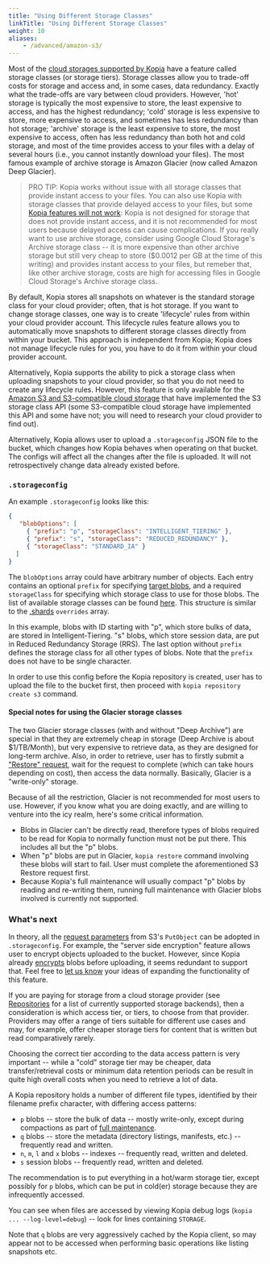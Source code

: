 ```yaml
---
title: "Using Different Storage Classes"
linkTitle: "Using Different Storage Classes"
weight: 10
aliases:
    - /advanced/amazon-s3/
---
```


Most of the [cloud storages supported by Kopia](../repositories/) have a feature called storage classes (or storage tiers). Storage classes allow you to trade-off costs for storage and access and, in some cases, data redundancy. Exactly what the trade-offs are vary between cloud providers. However, 'hot' storage is typically the most expensive to store, the least expensive to access, and has the highest redundancy; 'cold' storage is less expensive to store, more expensive to access, and sometimes has less redundancy than hot storage; 'archive' storage is the least expensive to store, the most expensive to access, often has less redundancy than both hot and cold storage, and most of the time provides access to your files with a delay of several hours (i.e., you cannot instantly download your files). The most famous example of archive storage is Amazon Glacier (now called Amazon Deep Glacier).

> PRO TIP: Kopia works without issue with all storage classes that provide instant access to your files. You can also use Kopia with storage classes that provide delayed access to your files, but some [Kopia features will not work](#archive): Kopia is not designed for storage that does not provide instant access, and it is not recommended for most users because delayed access can cause complications. If you really want to use archive storage, consider using Google Cloud Storage's Archive storage class -- it is more expensive than other archive storage but still very cheap to store ($0.0012 per GB at the time of this writing) and provides instant access to your files, but remeber that, like other archive storage, costs are high for accessing files in Google Cloud Storage's Archive storage class.

By default, Kopia stores all snapshots on whatever is the standard storage class for your cloud provider; often, that is hot storage. If you want to change storage classes, one way is to create 'lifecycle' rules from within your cloud provider account. This lifecycle rules feature allows you to automatically move snapshots to different storage classes directly from within your bucket. This approach is independent from Kopia; Kopia does not manage lifecycle rules for you, you have to do it from within your cloud provider account.

Alternatively, Kopia supports the ability to pick a storage class when uploading snapshots to your cloud provider, so that you do not need to create any lifecycle rules. However, this feature is only available for the [Amazon S3 and S3-compatible cloud storage](../repositories/#amazon-s3-and-s3-compatible-cloud-storage) that have implemented the S3 storage class API (some S3-compatible cloud storage have implemented this API and some have not; you will need to research your cloud provider to find out).

Alternatively, Kopia allows user to upload a `.storageconfig` JSON file to the bucket, which changes how Kopia behaves when operating on that bucket. The configs will affect all the changes after the file is uploaded. It will not retrospectively change data already existed before.

### `.storageconfig`

An example `.storageconfig` looks like this:

```json
{
   "blobOptions": [
     { "prefix": "p", "storageClass": "INTELLIGENT_TIERING" },
     { "prefix": "s", "storageClass": "REDUCED_REDUNDANCY" },
     { "storageClass": "STANDARD_IA" }
  ]
}
```

The `blobOptions` array could have arbitrary number of objects. Each entry contains an optional `prefix` for specifying [target blobs](/docs/advanced/storage-tiers/), and a required `storageClass` for specifying which storage class to use for those blobs. The list of available storage classes can be found [here](https://docs.aws.amazon.com/AmazonS3/latest/API/API_PutObject.html#AmazonS3-PutObject-request-header-StorageClass). This structure is similar to the [.shards](/docs/advanced/sharding/#shards) `overrides` array.

In this example, blobs with ID starting with "p", which store bulks of data, are stored in Intelligent-Tiering. "s" blobs, which store session data, are put in Reduced Redundancy Storage (RRS). The last option without `prefix` defines the storage class for all other types of blobs. Note that the `prefix` does not have to be single character.

In order to use this config before the Kopia repository is created, user has to upload the file to the bucket first, then proceed with `kopia repository create s3` command.

#### Special notes for using the Glacier storage classes

The two Glacier storage classes (with and without "Deep Archive") are special in that they are extremely cheap in storage (Deep Archive is about $1/TB/Month), but very expensive to retrieve data, as they are designed for long-term archive. Also, in order to retrieve, user has to firstly submit a ["Restore" request](https://docs.aws.amazon.com/AmazonS3/latest/userguide/restoring-objects.html), wait for the request to complete (which can take hours depending on cost), then access the data normally. Basically, Glacier is a "write-only" storage.

Because of all the restriction, Glacier is not recommended for most users to use. However, if you know what you are doing exactly, and are willing to venture into the icy realm, here's some critical information.

* Blobs in Glacier can't be directly read, therefore types of blobs required to be read for Kopia to normally function must not be put there. This includes all but the "p" blobs.
* When "p" blobs are put in Glacier, `kopia restore` command involving these blobs will start to fail. User must complete the aforementioned S3 Restore request first.
* Because Kopia's full maintenance will usually compact "p" blobs by reading and re-writing them, running full maintenance with Glacier blobs involved is currently not supported.

### What's next

In theory, all the [request parameters](https://docs.aws.amazon.com/AmazonS3/latest/API/API_PutObject.html#API_PutObject_RequestSyntax) from S3's `PutObject` can be adopted in `.storageconfig`. For example, the "server side encryption" feature allows user to encrypt objects uploaded to the bucket. However, since Kopia already [encrypts](/docs/advanced/encryption/) blobs before uploading, it seems redundant to support that. Feel free to [let us know](https://github.com/kopia/kopia/issues/new) your ideas of expanding the functionality of this feature.



If you are paying for storage from a cloud storage provider (see [Repositories](/docs/repositories/) for a list of currently supported storage backends), then a consideration is which access tier, or tiers, to choose from that provider. Providers may offer a range of tiers suitable for different use cases and may, for example, offer cheaper storage tiers for content that is written but read comparatively rarely.

Choosing the correct tier according to the data access pattern is very important -- while a "cold" storage tier may be cheaper, data transfer/retrieval costs or minimum data retention periods can be result in quite high overall costs when you need to retrieve a lot of data.

A Kopia repository holds a number of different file types, identified by their filename prefix character, with differing access patterns:

* `p` blobs -- store the bulk of data -- mostly write-only, except during compactions as part of [full maintenance](/docs/advanced/maintenance).
* `q` blobs -- store the metadata (directory listings, manifests, etc.) -- frequently read and written.
* `n`, `m`, `l` and `x` blobs -- indexes -- frequently read, written and deleted.
* `s` session blobs -- frequently read, written and deleted.

The recommendation is to put everything in a hot/warm storage tier, except possibly for `p` blobs, which can be put in cold(er) storage because they are infrequently accessed.

You can see when files are accessed by viewing Kopia debug logs (`kopia ... --log-level=debug`) -- look for lines containing `STORAGE`.

Note that `q` blobs are very aggressively cached by the Kopia client, so may appear not to be accessed when performing basic operations like listing snapshots etc.
